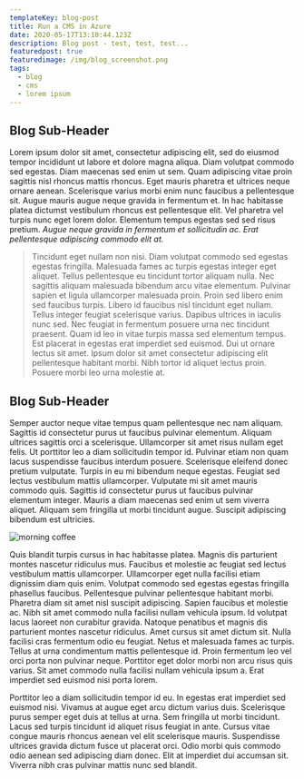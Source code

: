 ```yaml
---
templateKey: blog-post
title: Run a CMS in Azure
date: 2020-05-17T13:10:44.123Z
description: Blog post - test, test, test...
featuredpost: true
featuredimage: /img/blog_screenshot.png
tags:
  - blog
  - cms
  - lorem ipsum
---
```

## Blog Sub-Header

Lorem ipsum dolor sit amet, consectetur adipiscing elit, sed do eiusmod tempor incididunt ut labore et dolore magna aliqua. Diam volutpat commodo sed egestas. Diam maecenas sed enim ut sem. Quam adipiscing vitae proin sagittis nisl rhoncus mattis rhoncus. Eget mauris pharetra et ultrices neque ornare aenean. Scelerisque varius morbi enim nunc faucibus a pellentesque sit. Augue mauris augue neque gravida in fermentum et. In hac habitasse platea dictumst vestibulum rhoncus est pellentesque elit. Vel pharetra vel turpis nunc eget lorem dolor. Elementum tempus egestas sed sed risus pretium. *Augue neque gravida in fermentum et sollicitudin ac. Erat pellentesque adipiscing commodo elit at.*

> Tincidunt eget nullam non nisi. Diam volutpat commodo sed egestas egestas fringilla. Malesuada fames ac turpis egestas integer eget aliquet. Tellus pellentesque eu tincidunt tortor aliquam nulla. Nec sagittis aliquam malesuada bibendum arcu vitae elementum. Pulvinar sapien et ligula ullamcorper malesuada proin. Proin sed libero enim sed faucibus turpis. Libero id faucibus nisl tincidunt eget nullam. Tellus integer feugiat scelerisque varius. Dapibus ultrices in iaculis nunc sed. Nec feugiat in fermentum posuere urna nec tincidunt praesent. Quam id leo in vitae turpis massa sed elementum tempus. Est placerat in egestas erat imperdiet sed euismod. Dui ut ornare lectus sit amet. Ipsum dolor sit amet consectetur adipiscing elit pellentesque habitant morbi. Nibh tortor id aliquet lectus proin. Posuere morbi leo urna molestie at.

## Blog Sub-Header

Semper auctor neque vitae tempus quam pellentesque nec nam aliquam. Sagittis id consectetur purus ut faucibus pulvinar elementum. Aliquam ultrices sagittis orci a scelerisque. Ullamcorper sit amet risus nullam eget felis. Ut porttitor leo a diam sollicitudin tempor id. Pulvinar etiam non quam lacus suspendisse faucibus interdum posuere. Scelerisque eleifend donec pretium vulputate. Turpis in eu mi bibendum neque egestas. Feugiat sed lectus vestibulum mattis ullamcorper. Vulputate mi sit amet mauris commodo quis. Sagittis id consectetur purus ut faucibus pulvinar elementum integer. Mauris a diam maecenas sed enim ut sem viverra aliquet. Aliquam sem fringilla ut morbi tincidunt augue. Suscipit adipiscing bibendum est ultricies.

![morning coffee](/img/chemex.jpg "RISE & GRIND")

Quis blandit turpis cursus in hac habitasse platea. Magnis dis parturient montes nascetur ridiculus mus. Faucibus et molestie ac feugiat sed lectus vestibulum mattis ullamcorper. Ullamcorper eget nulla facilisi etiam dignissim diam quis enim. Volutpat commodo sed egestas egestas fringilla phasellus faucibus. Pellentesque pulvinar pellentesque habitant morbi. Pharetra diam sit amet nisl suscipit adipiscing. Sapien faucibus et molestie ac. Nibh sit amet commodo nulla facilisi nullam vehicula ipsum. Id volutpat lacus laoreet non curabitur gravida. Natoque penatibus et magnis dis parturient montes nascetur ridiculus. Amet cursus sit amet dictum sit. Nulla facilisi cras fermentum odio eu feugiat. Netus et malesuada fames ac turpis. Tellus at urna condimentum mattis pellentesque id. Proin fermentum leo vel orci porta non pulvinar neque. Porttitor eget dolor morbi non arcu risus quis varius. Sit amet commodo nulla facilisi nullam vehicula ipsum a. Erat imperdiet sed euismod nisi porta lorem.

Porttitor leo a diam sollicitudin tempor id eu. In egestas erat imperdiet sed euismod nisi. Vivamus at augue eget arcu dictum varius duis. Scelerisque purus semper eget duis at tellus at urna. Sem fringilla ut morbi tincidunt. Lacus sed turpis tincidunt id aliquet risus feugiat in ante. Cursus vitae congue mauris rhoncus aenean vel elit scelerisque mauris. Suspendisse ultrices gravida dictum fusce ut placerat orci. Odio morbi quis commodo odio aenean sed adipiscing diam donec. Elit at imperdiet dui accumsan sit. Viverra nibh cras pulvinar mattis nunc sed blandit.